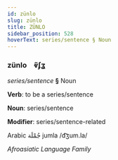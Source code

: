 ```yaml
---
id: zünlo
slug: zünlo
title: ZÜNLO
sidebar_position: 528
hoverText: series/sentence § Noun
---
```


### zünlo&emsp;<span kind="abugida">ⱴ̃ʄʓ</span>

*series/sentence* **§** Noun

**Verb**: to be a series/sentence

**Noun**: series/sentence

**Modifier**: series/sentence-related

Arabic جُمْلَة jumla /d͡ʒum.la/

*Afroasiatic Language Family*